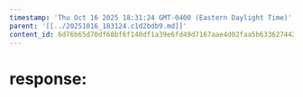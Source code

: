 ```yaml
---
timestamp: 'Thu Oct 16 2025 18:31:24 GMT-0400 (Eastern Daylight Time)'
parent: '[[../20251016_183124.c1d2bdb9.md]]'
content_id: 6d76b65d70df68bf6f140df1a39e6fd49d7167aae4d02faa5b63362744266256
---
```


# response:
